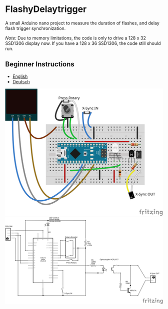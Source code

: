 # FlashyDelaytrigger

A small Arduino nano project to measure the duration of flashes, and delay flash trigger synchronization.

*Note:* Due to memory limitations, the code is only to drive a 128 x 32 SSD1306 display now. If you have a 128 x 36 SSD1306, the code still should run.

## Beginner Instructions

* [English](INSTRUCTIONS.md)
* [Deutsch](INSTRUCTIONS_DE.md)

![Board Layout](board/FlashyDelayTrigger_Board.svg)
![Schematics](board/FlashyDelayTrigger_Schematics.svg)
